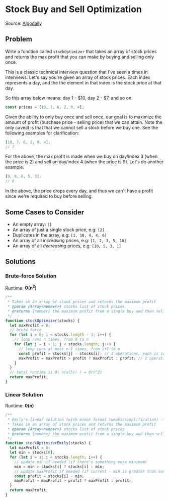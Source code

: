 # Stock Buy and Sell Optimization

Source: [Algodaily](https://algodaily.com/challenges/stock-buy-and-sell-optimization)

## Problem

Write a function called `stockOptimizer` that takes an array of stock prices and returns the max profit that you can make by buying and selling only once.

This is a classic technical interview question that I've seen a times in interviews. Let's say you're given an array of stock prices. Each index represents a day, and the the element in that index is the stock price at that day.

So this array below means: day 1 - $10, day 2 - $7, and so on:

```js
const prices = [10, 7, 6, 2, 9, 4];
```

Given the ability to only buy once and sell once, our goal is to maximize the amount of profit (purchase price - selling price) that we can attain. Note the only caveat is that that we cannot sell a stock before we buy one. See the following examples for clarification:

```js
[10, 7, 6, 2, 9, 4];
// 7
```

For the above, the max profit is made when we buy on day/index 3 (when the price is 2) and sell on day/index 4 (when the price is 9). Let's do another example.

```js
[9, 8, 6, 5, 3];
// 0
```

In the above, the price drops every day, and thus we can't have a profit since we're required to buy before selling.

## Some Cases to Consider

- An empty array: `[]`
- An array of just a single stock price, e.g: `[2]`
- Duplicates in the array, e.g: `[1, 10, 4, 4, 6]`
- An array of all _increasing_ prices, e.g: `[1, 2, 3, 5, 10]`
- An array of all _decreasing_ prices, e.g: `[10, 5, 3, 1]`

## Solutions

### Brute-force Solution

Runtime: **O(n<sup>2</sup>)**

```js
/**
 * Takes in an array of stock prices and returns the maximum profit
 * @param {Array<number>} stocks list of stock prices
 * @returns {number} the maximum profit from a single buy and then sell
 */
function stockOptimizer(stocks) {
  let maxProfit = 0;
  // brute force
  for (let i = 0; i < stocks.length - 1; i++) {
    // loop runs n times, from 0 to n
    for (let j = i + 1; j < stocks.length; j++) {
      // loop runs at most n-1 times, from i+1 to n
      const profit = stocks[j] - stocks[i]; // 3 operations, each is constant
      maxProfit = maxProfit > profit ? maxProfit : profit; // 2 operations, each is constant
    }
  }
  // total runtime is O( n(n(5)) ) = O(n^2)
  return maxProfit;
}
```

### Linear Solution

Runtime: **0(n)**

```js
/**
 * Emily's linear solution (with minor format tweaks/simplification) --
 * Takes in an array of stock prices and returns the maximum profit
 * @param {Array<number>} stocks list of stock prices
 * @returns {number} the maximum profit from a single buy and then sell
 */
function stockOptimizerEmily(stocks) {
  let maxProfit = 0;
  let min = stocks[0];
  for (let i = 1; i < stocks.length; i++) {
    // update min if needed (if there's something more minimum)
    min = min > stocks[i] ? stocks[i] : min;
    // update maxProfit if needed (if current - min is greater than our previous max)
    const profit = stocks[i] - min;
    maxProfit = maxProfit > profit ? maxProfit : profit;
  }
  return maxProfit;
}
```
